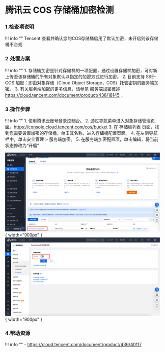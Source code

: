 # 腾讯云 COS 存储桶加密检测

### 1.检查项说明
!!! info ""
    Tencent  查看并确认您的COS存储桶启用了默认加密，未开启则该存储桶不合规

### 2.处置方案
!!! info ""
    1. 存储桶加密是针对存储桶的一项配置，通过设置存储桶加密，可对新上传至该存储桶的所有对象默认以指定的加密方式进行加密。
    2. 目前支持 SSE-COS 加密：即由对象存储（Cloud Object Storage，COS）托管密钥的服务端加密。
    3. 有关服务端加密的更多信息，请参见 服务端加密概述 https://cloud.tencent.com/document/product/436/18145 。

### 3.操作步骤
!!! info ""
    1. 使用腾讯云账号登录控制台。
    2. 通过导航菜单进入对象存储管理页面。https://console.cloud.tencent.com/cos/bucket
    3. 在 存储桶列表 页面，找到您需要设置加密的存储桶，单击其名称，进入存储桶配置页面。
    4. 在左侧导航栏中，单击安全管理 > 服务端加密。
    5. 在服务端加密配置项，单击编辑，将当前状态修改为“开启”

![处置方案-存储存储列表](../../img/suggest/tencent/cos-bucket-list.png){ width="900px" }
![处置方案-存储桶加密](../../img/suggest/tencent/cos-bucket-encryption.png){ width="900px" }

### 4.帮助资源
!!! info ""
    - https://cloud.tencent.com/document/product/436/40117
    
    